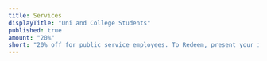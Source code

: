 ```yaml
---
title: Services
displayTitle: "Uni and College Students"
published: true
amount: "20%"
short: "20% off for public service employees. To Redeem, present your in-date employer ID"
---
```

